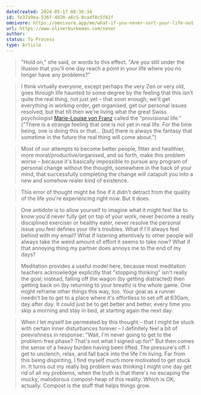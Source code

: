 ```yaml
---
dateCreated: 2024-05-17 08:36:34
id: fe37a9ea-536f-4920-a6c5-0cadf8c5f61f
omnivore: https://omnivore.app/me/what-if-you-never-sort-your-life-out-oliver-burkeman-18f868dd88e
url: https://www.oliverburkeman.com/never
author: 
status: To Process
type: Article
---
```



> "Hold on," she said, or words to this effect. "Are you still under the illusion that you'll one day reach a point in your life where you no longer have any problems?" 


> I think virtually everyone, except perhaps the very Zen or very old, goes through life haunted to some degree by the feeling that this isn't quite the real thing, not just yet – that soon enough, we'll get everything in working order, get organised, get our personal issues resolved, but that till then we're living what the great Swiss psychologist [Marie-Louise von Franz](https://www.oliverburkeman.com/so/c5NVPzItv/c?w=7nO8zOdeUE9-Zzcp60kXq9bZwJGP%5F-WLzot4C3nGRRc.eyJ1IjoiaHR0cHM6Ly93d3cubWFyaWUtbG91aXNldm9uZnJhbnouY29tL2VuL2hvbWUiLCJyIjoiYTA4ZGE4YWQtOWQxOS00ZTJhLTY5N2EtMTg4MzBlY2EzYmQ4IiwibSI6ImxwIn0) called the "provisional life." ("There is a strange feeling that one is not yet in real life. For the time being, one is doing this or that… \[but\] there is always the fantasy that sometime in the future the real thing will come about.") 


> Most of our attempts to become better people, fitter and healthier, more moral/productive/organised, and so forth, make this problem worse – because it's basically impossible to pursue any program of personal change without the thought, somewhere in the back of your mind, that successfully completing the change will catapult you into a new and somehow realer kind of existence. 


> This error of thought might be fine if it didn't detract from the quality of the life you're experiencing right now. But it does. 


> One antidote is to allow yourself to imagine what it might feel like to know you'd never fully get on top of your work, never become a really disciplined exerciser or healthy eater, never resolve the personal issue you feel defines your life's troubles. What if I'll always feel behind with my email? What if listening attentively to other people will always take the weird amount of effort it seems to take now? What if that annoying thing my partner does annoys me to the end of my days?
> 
> Meditation provides a useful model here, because most meditation teachers acknowledge explicitly that "stopping thinking" isn't really the goal; instead, falling off the wagon (by getting distracted) then getting back on (by returning to your breath) is the whole game. One might reframe other things this way, too. Your goal as a runner needn't be to get to a place where it's effortless to set off at 630am, day after day. It could just be to get better and better, every time you skip a morning and stay in bed, at starting again the next day. 


> When I let myself be permeated by this thought – that I might be stuck with certain inner disturbances forever – I definitely feel a bit of peevishness in response: "Wait, I'm never going to get to the problem-free phase? That's not what I signed up for!" But then comes the sense of a heavy burden having been lifted. The pressure's off. I get to unclench, relax, and fall back into the life I'm living. Far from this being dispiriting, I find myself much more motivated to get stuck in. It turns out my really big problem was thinking I might one day get rid of all my problems, when the truth is that there's no escaping the mucky, malodorous compost-heap of this reality. Which is OK, actually. Compost is the stuff that helps things grow. 


